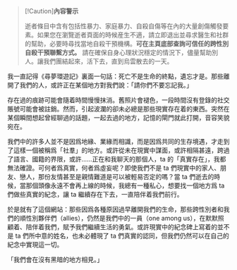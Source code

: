 > [!Caution]**內容警示**
>
> 逝者條目中含有包括性暴力、家庭暴力、自殺自傷等在內的大量創傷觸發要素。如果您在瀏覽逝者頁面的時候産生不適，請立即退出並尋求醫生和社群的幫助，必要時尋找當地自殺干預機構。**可在主頁底部查詢可信任的跨性別自殺干預聯繫方式。**
> 請在確保自身心理狀況穩定的情況下，儘量幫助別人。讓我們團結起來，活下去，直到烏雲散去的一天。

我一直記得《尋夢環遊記》裏面一句話：死亡不是生命的終點，遺忘才是。那些離開了我們的人，或許正在某個地方對我們說：「請你們不要忘記我。」

存在過的痕跡可能會隨着時間慢慢抹消。舊照片會褪色，一段時間沒有登錄的社交賬號可能會被註銷。然而，引起波瀾的卻未必總是那些現實存在着的東西。突然在某個瞬間想起曾經聊過的話題，一起去過的地方，記憶的閘門就此打開，音容笑貌宛在。

我們中的許多人並不是因爲地緣、業緣而相識，而是因爲共同的生存境遇，才走到了這樣一個被稱爲「社羣」的地方。或許從未在現實中謀面，或許相隔甚遠，跨過了語言、國籍的界限，或許……正在和我聊天的那個人，ta 的「真實存在」，我都無法確證。可何者爲真實，何者爲虛妄呢？即使我們不是 ta 們現實中的家人、朋友、戀人，那份友情甚至是親情難道是可以被輕易否定的嗎？當 ta 們逝去的時候，當那個頭像永遠不會再上線的時候，我總有一種私心，想要找一個地方爲 ta 們做些真實的紀念，讓 ta 繼續存在下去，一直陪伴着我們前行。

於是就有了這個網站：那些因爲各種原因過早離開我們的生命，那些跨性別者和我們的順性別夥伴們（allies），仍然是我們中的一員（one among us），在默默照顧着、陪伴着我們，賦予我們繼續生活的勇氣。或許現實中的紀念碑上寫着的並不是 ta 們所中意的姓名，也未必體現了 ta 們真實的認同，但我們仍然可以在自己的紀念中實現這一切。

「我們會在沒有黑暗的地方相見。」
